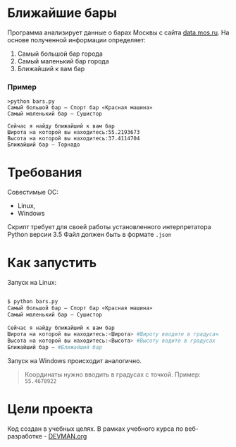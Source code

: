 # Ближайшие бары

Программа анализирует данные о барах Москвы с сайта [data.mos.ru](https://data.mos.ru/). На основе полученной информации определяет:
1. Самый большой бар города
2. Самый маленький бар города
3. Ближайший к вам бар

### Пример

```ShellSession
>python bars.py
Самый большой бар — Спорт бар «Красная машина»
Самый маленький бар — Сушистор
 
Сейчас я найду ближайший к вам бар
Широта на которой вы находитесь:55.2193673
Высота на которой вы находитесь:37.4114704
Ближайший бар — Торнадо
```

# Требования

Совестимые OC:
* Linux,
* Windows

Скрипт требует для своей работы установленного интерпретатора Python версии 3.5
Файл должен быть в формате `.json`

# Как запустить

Запуск на Linux:

```bash

$ python bars.py
Самый большой бар — Спорт бар «Красная машина»
Самый маленький бар — Сушистор
 
Сейчас я найду ближайший к вам бар
Широта на которой вы находитесь:<Широта> #Широту вводите в градусач
Высота на которой вы находитесь:<Высота> #Высоту водите в градусах
Ближайший бар — #Ближайший бар


```

Запуск на Windows происходит аналогично.
> Координаты нужно вводить в градусах с точкой. Пример: `55.4678922`

# Цели проекта

Код создан в учебных целях. В рамках учебного курса по веб-разработке - [DEVMAN.org](https://devman.org)
